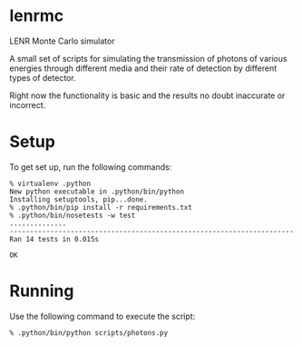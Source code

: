 lenrmc
======

LENR Monte Carlo simulator

A small set of scripts for simulating the transmission of photons of various energies
through different media and their rate of detection by different types of detector.

Right now the functionality is basic and the results no doubt inaccurate or incorrect.

# Setup

To get set up, run the following commands:

```
% virtualenv .python
New python executable in .python/bin/python
Installing setuptools, pip...done.
% .python/bin/pip install -r requirements.txt
% .python/bin/nosetests -w test
..............
----------------------------------------------------------------------
Ran 14 tests in 0.015s

OK

```

# Running

Use the following command to execute the script:

```
% .python/bin/python scripts/photons.py
```
